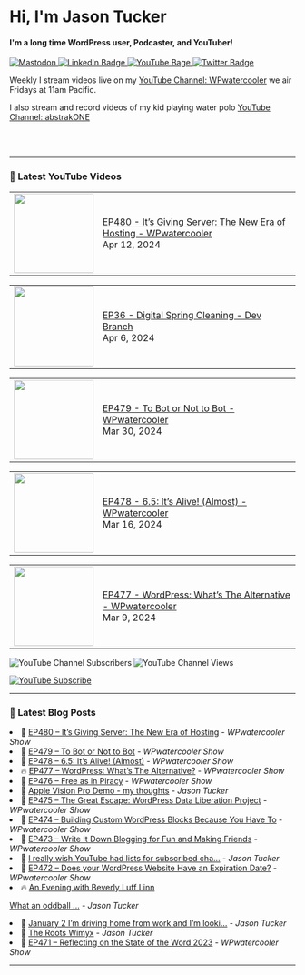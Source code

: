 # Hi, I'm Jason Tucker

#### I'm a long time WordPress user, Podcaster, and YouTuber!

<div id="badges">
  <a href="https://simian.rodeo/@jasontucker">
<img alt="Mastodon" src="https://img.shields.io/mastodon/follow/109265629430158597?domain=https%3A%2F%2Fsimian.rodeo&label=Follow%20%40jasontucker%40simianrodeo%20on%20Mastodon&logo=mastodon&style=for-the-badge">
  </a>
  <a href="https://linkedin.com/in/jasontucker">
    <img src="https://img.shields.io/badge/LinkedIn-blue?style=for-the-badge&logo=linkedin&logoColor=white" alt="LinkedIn Badge"/>
  </a>
  <a href="https://youtube.com/wpwatercooler">
    <img src="https://img.shields.io/youtube/channel/views/UCJwt6pUOwhJgmcJ9j-uS5Jw?label=YouTube&logo=YOUTUBE&style=for-the-badge" alt="YouTube Bage">
  </a>
  <a href="https://twitter.com/jasontucker">
    <img src="https://img.shields.io/badge/Twitter-grey?style=for-the-badge&logo=twitter&logoColor=white" alt="Twitter Badge"/>
  </a>
</div>


Weekly I stream videos live on my [YouTube Channel: WPwatercooler](https://youtube.com/wpwatercooler) we air Fridays at 11am Pacific.

I also stream and record videos of my kid playing water polo [YouTube Channel: abstrakONE](https://youtube.com/abstrakone)



<br />
<br />

---

### 🎥 Latest YouTube Videos

<!-- YOUTUBE:START --><table><tr><td><a href="https://www.youtube.com/watch?v=s6rm2LVRlxs"><img width="140px" src="https://i.ytimg.com/vi/s6rm2LVRlxs/mqdefault.jpg"></a></td>
<td><a href="https://www.youtube.com/watch?v=s6rm2LVRlxs">EP480 - It’s Giving Server: The New Era of Hosting - WPwatercooler</a><br/>Apr 12, 2024</td></tr></table>
<table><tr><td><a href="https://www.youtube.com/watch?v=Nk90d_q4q-w"><img width="140px" src="https://i.ytimg.com/vi/Nk90d_q4q-w/mqdefault.jpg"></a></td>
<td><a href="https://www.youtube.com/watch?v=Nk90d_q4q-w">EP36 - Digital Spring Cleaning  - Dev Branch</a><br/>Apr 6, 2024</td></tr></table>
<table><tr><td><a href="https://www.youtube.com/watch?v=6KDG1j0Of6w"><img width="140px" src="https://i.ytimg.com/vi/6KDG1j0Of6w/mqdefault.jpg"></a></td>
<td><a href="https://www.youtube.com/watch?v=6KDG1j0Of6w">EP479 - To Bot or Not to Bot - WPwatercooler</a><br/>Mar 30, 2024</td></tr></table>
<table><tr><td><a href="https://www.youtube.com/watch?v=Iwa85F7qsx4"><img width="140px" src="https://i.ytimg.com/vi/Iwa85F7qsx4/mqdefault.jpg"></a></td>
<td><a href="https://www.youtube.com/watch?v=Iwa85F7qsx4">EP478 - 6.5: It’s Alive! &lpar;Almost&rpar; - WPwatercooler</a><br/>Mar 16, 2024</td></tr></table>
<table><tr><td><a href="https://www.youtube.com/watch?v=jNU0DPLGxVE"><img width="140px" src="https://i.ytimg.com/vi/jNU0DPLGxVE/mqdefault.jpg"></a></td>
<td><a href="https://www.youtube.com/watch?v=jNU0DPLGxVE">EP477 - WordPress: What’s The Alternative - WPwatercooler</a><br/>Mar 9, 2024</td></tr></table>
<!-- YOUTUBE:END -->


![YouTube Channel Subscribers](https://img.shields.io/youtube/channel/subscribers/UCJwt6pUOwhJgmcJ9j-uS5Jw?style=social)
![YouTube Channel Views](https://img.shields.io/youtube/channel/views/UCJwt6pUOwhJgmcJ9j-uS5Jw?style=social)
<br />

[![YouTube Subscribe](https://img.shields.io/badge/YouTube_@wpwatercooler-SUBSCRIBE-red?logo=youtube&style=for-the-badge&logoColor=red)](https://www.youtube.com/wpwatercooler?sub_confirmation=1) 




---

### 📑 Latest Blog Posts

<!-- BLOG-POST-LIST:START --><li>🚀 <a href='https://wpwatercooler.com/wpwatercooler/ep480-its-giving-server-the-new-era-of-hosting/'>EP480 – It’s Giving Server: The New Era of Hosting</a> - <em>WPwatercooler Show</em></li><li>💫 <a href='https://wpwatercooler.com/wpwatercooler/ep479-to-bot-or-not-to-bot/'>EP479 – To Bot or Not to Bot</a> - <em>WPwatercooler Show</em></li><li>🚀 <a href='https://wpwatercooler.com/wpwatercooler/ep478-6-5-its-alive-almost/'>EP478 – 6.5: It’s Alive! &lpar;Almost&rpar;</a> - <em>WPwatercooler Show</em></li><li>🔥 <a href='https://wpwatercooler.com/wpwatercooler/ep477-wordpress-whats-the-alternative/'>EP477 – WordPress: What’s The Alternative?</a> - <em>WPwatercooler Show</em></li><li>💫 <a href='https://wpwatercooler.com/wpwatercooler/ep476-free-as-in-piracy/'>EP476 – Free as in Piracy</a> - <em>WPwatercooler Show</em></li><li>💯 <a href='https://jasontucker.blog/2024/02/13/apple-vision-pro.html'>Apple Vision Pro Demo - my thoughts</a> - <em>Jason Tucker</em></li><li>🚀 <a href='https://wpwatercooler.com/wpwatercooler/ep475-the-great-escape-wordpress-data-liberation-project/'>EP475 – The Great Escape: WordPress Data Liberation Project</a> - <em>WPwatercooler Show</em></li><li>💫 <a href='https://wpwatercooler.com/wpwatercooler/ep474-building-custom-wordpress-blocks-because-you-have-to/'>EP474 – Building Custom WordPress Blocks Because You Have To</a> - <em>WPwatercooler Show</em></li><li>💯 <a href='https://wpwatercooler.com/wpwatercooler/ep473-write-it-down-blogging-for-fun-and-making-friends/'>EP473 – Write It Down Blogging for Fun and Making Friends</a> - <em>WPwatercooler Show</em></li><li>🚀 <a href='https://jasontucker.blog/2024/01/14/i-really-wish.html'>I really wish YouTube had lists for subscribed cha...</a> - <em>Jason Tucker</em></li><li>💫 <a href='https://wpwatercooler.com/wpwatercooler/ep472-does-your-wordpress-website-have-an-expiration-date/'>EP472 – Does your WordPress Website Have an Expiration Date?</a> - <em>WPwatercooler Show</em></li><li>🔥 <a href='https://jasontucker.blog/2024/01/03/an-evening-with.html'>An Evening with Beverly Luff Linn
What an oddball ...</a> - <em>Jason Tucker</em></li><li>💯 <a href='https://jasontucker.blog/2024/01/02/january-im-driving.html'>January 2 I’m driving home from work and I’m looki...</a> - <em>Jason Tucker</em></li><li>🚀 <a href='https://jasontucker.blog/2023/12/31/the-roots-wimyx.html'>The Roots Wimyx</a> - <em>Jason Tucker</em></li><li>💫 <a href='https://wpwatercooler.com/wpwatercooler/ep471-reflecting-on-the-state-of-the-word-2023/'>EP471 – Reflecting on the State of the Word 2023</a> - <em>WPwatercooler Show</em></li><!-- BLOG-POST-LIST:END -->


---
